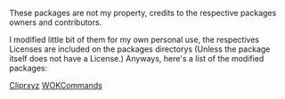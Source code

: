 These packages are not my property, credits to the respective packages owners and contributors.

I modified little bit of them for my own personal use, the respectives Licenses are included on the packages directorys (Unless the package itself does not have a License.)
Anyways, here's a list of the modified packages:

[Cliprxyz](https://github.com/luisgbr1el/cliprxyz)
[WOKCommands](https://github.com/AlexzanderFlores/WOKCommands-v2)